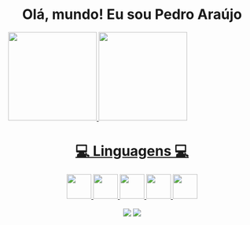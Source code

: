 
<div>
  
  <h1 align="center">
    Olá, mundo! Eu sou Pedro Araújo
  </h1>
   <div style="margin: auto;">
   <a href="https://github.com/PedroFAraujo">
   <img height="180em" src="https://github-readme-stats.vercel.app/api?username=PedroFAraujo&show_icons=true&theme=tokyonight&include_all_commits=true&count_private=true"/>
   <img height="180em" src="https://github-readme-stats.vercel.app/api/top-langs/?username=PedroFAraujo&layout=compact&langs_count=6&theme=tokyonight"/>

</div>
</div>

<div align="center">
  <h1>💻 Linguagens 💻</h1>
  <img width="50" src="https://cdn.jsdelivr.net/gh/devicons/devicon/icons/html5/html5-plain.svg">
  <img width="50" src="https://cdn.jsdelivr.net/gh/devicons/devicon/icons/css3/css3-plain.svg">
  <img width="50" src="https://cdn.jsdelivr.net/gh/devicons/devicon/icons/javascript/javascript-plain.svg">
  <img width="50" src="https://cdn.jsdelivr.net/gh/devicons/devicon/icons/java/java-plain.svg">
  <img width="50" src="https://cdn.jsdelivr.net/gh/devicons/devicon/icons/php/php-plain.svg">  
</div>

<br>

<div align="center">
  <a href="https://www.instagram.com/pedroaraujxo/" target="_blank"><img src="https://img.shields.io/badge/-Instagram-%23E4405F?style=for-the-badge&logo=instagram&logoColor=white" target="_blank"></a>
  <a href="mailto:pedrofeearaujo@gmail.com"><img src="https://img.shields.io/badge/-Gmail-%23333?style=for-the-badge&logo=gmail&logoColor=white" target="_blank"></a>
</div>


